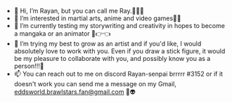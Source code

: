 - 👋 Hi, I’m Rayan, but you can call me Ray.🙈🙉🐵
- 👀 I’m interested in martial arts, anime and video games🌸😆
- 🌱 I’m currently testing my storywriting and creativity in hopes to become a mangaka or an animator 🐶👉👈
- 💞️ I’m trying my best to grow as an artist and if you'd like, I would absolutely love to work with you. Even if you draw a stick figure, it would be my pleasure to collaborate with you, and possibly know you as a person!!!🙂 
- 📫 You can reach out to me on discord Rayan-senpai brrrrr #3152 or if it doesn't work you can send me a message on my Gmail, eddsworld.brawlstars.fan@gmail.com 🤡👽

<!---
Rayansenpai/Rayansenpai is a ✨ special ✨ repository because its `README.md` (this file) appears on your GitHub profile.
You can click the Preview link to take a look at your changes.
--->
